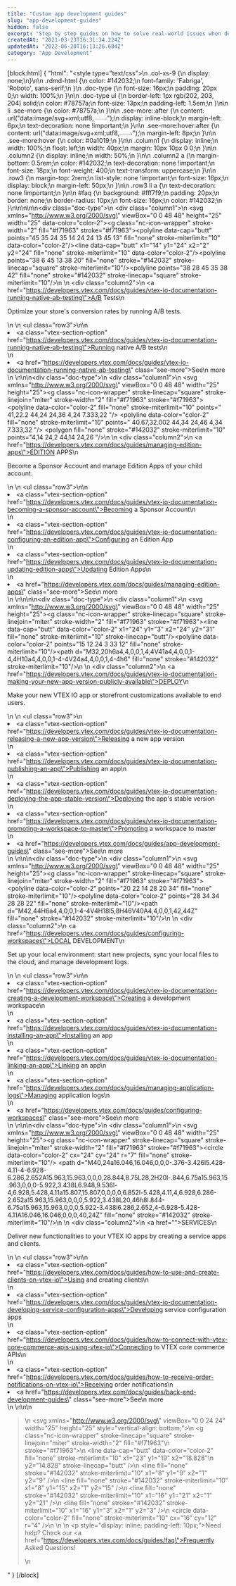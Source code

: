 ```yaml
---
title: "Custom app development guides"
slug: "app-development-guides"
hidden: false
excerpt: "Step by step guides on how to solve real-world issues when developing custom VTEX IO apps and back-end integrations."
createdAt: "2021-03-23T16:31:34.224Z"
updatedAt: "2022-06-20T16:13:26.684Z"
category: "App Development"
---
```

[block:html]
{
  "html": "<style type=\"text/css\">\n    .col-xs-9 {\n       display: none;\n}\n\n    .rdmd-html {\n        color: #142032;\n        font-family: 'Fabriga', 'Roboto', sans-serif;\n    }\n    .doc-type {\n        font-size: 16px;\n        padding: 20px 0;\n        width: 100%;\n    }\n\n    .doc-type ul {\n        border-left: 1px rgb(202, 203, 204) solid;\n        color: #78757a;\n        font-size: 13px;\n        padding-left: 1.5em;\n    }\n\n    li .see-more {\n        color: #78757a;\n    }\n\n    .see-more::after {\n        content: url(\"data:image/svg+xml;utf8,<svg xmlns='http://www.w3.org/2000/svg' width='30' height='14' viewBox='0 -8 59 14' fill='none'><path d='M0 7H57' stroke='rgb(120, 117, 122)'></path><path d='M49 1L57.5 7L49 13' stroke='rgb(120, 117, 122)'></path></svg>\");\n        display: inline-block;\n        margin-left: 6px;\n        text-decoration: none !important;\n    }\n\n    .see-more:hover:after {\n        content: url(\"data:image/svg+xml;utf8,<svg xmlns='http://www.w3.org/2000/svg' width='30' height='14' viewBox='0 -8 59 14' fill='none'><path d='M0 7H57' stroke='rgb(20, 32, 50)'></path><path d='M49 1L57.5 7L49 13' stroke='rgb(20, 32, 50)'></path></svg>\");\n        margin-left: 8px;\n    }\n\n    .see-more:hover {\n        color: #0a1019;\n    }\n\n    .column1 {\n        display: inline;\n        width: 100%;\n        float: left;\n        width: 40px;\n        margin: 10px 10px 0 0;\n    }\n\n    .column2 {\n        display: inline;\n        width: 50%;\n    }\n\n    .column2 a {\n        margin-bottom: 0.5rem;\n        color: #142032;\n        text-decoration: none !important;\n        font-size: 18px;\n        font-weight: 400;\n        text-transform: uppercase;\n    }\n\n    .row3 {\n        margin-top: 2rem;\n        list-style: none !important;\n        font-size: 16px;\n        display: block;\n        margin-left: 50px;\n    }\n\n    .row3 li a {\n        text-decoration: none !important;\n    }\n\n    #faq {\n        background: #fff7f9;\n        padding: 20px;\n        border: none;\n        border-radius: 10px;\n        font-size: 16px;\n        color: #142032;\n    }\n</style>\n\n\n\n<div class=\"doc-type\">\n    <div class=\"column1\">\n        <svg xmlns=\"http://www.w3.org/2000/svg\" viewBox=\"0 0 48 48\" height=\"25\" width=\"25\" data-color=\"color-2\"><title>separate</title><g class=\"nc-icon-wrapper\" stroke-width=\"2\" fill=\"#f71963\" stroke=\"#f71963\"><polyline data-cap=\"butt\" points=\"45 35 24 35 14 24 24 13 45 13\" fill=\"none\" stroke-miterlimit=\"10\" data-color=\"color-2\"/><line data-cap=\"butt\" x1=\"14\" y1=\"24\" x2=\"2\" y2=\"24\" fill=\"none\" stroke-miterlimit=\"10\" data-color=\"color-2\"/><polyline points=\"38 6 45 13 38 20\" fill=\"none\" stroke=\"#142032\" stroke-linecap=\"square\" stroke-miterlimit=\"10\"/><polyline points=\"38 28 45 35 38 42\" fill=\"none\" stroke=\"#142032\" stroke-linecap=\"square\" stroke-miterlimit=\"10\"/></g></svg>\n    </div>\n    <div class=\"column2\">\n        <a href=\"https://developers.vtex.com/docs/guides/vtex-io-documentation-running-native-ab-testing\">A/B Tests</a>\n        <p>Optimize your store's conversion rates by running A/B tests.</p>\n    </div>\n    <ul class=\"row3\">\n\n        <li><a class=\"vtex-section-option\" href=\"https://developers.vtex.com/docs/guides/vtex-io-documentation-running-native-ab-testing\">Running native A/B tests\n        </li>\n        <li><a href=\"https://developers.vtex.com/docs/guides/vtex-io-documentation-running-native-ab-testing\" class=\"see-more\">See\n                more</a></li>\n    </ul>\n</div>\n\n<div class=\"doc-type\">\n    <div class=\"column1\">\n        <svg xmlns=\"http://www.w3.org/2000/svg\" viewBox=\"0 0 48 48\" width=\"25\" height=\"25\"><title>stack</title><g class=\"nc-icon-wrapper\" stroke-linecap=\"square\" stroke-linejoin=\"miter\" stroke-width=\"2\" fill=\"#f71963\" stroke=\"#f71963\"><polyline data-color=\"color-2\" fill=\"none\" stroke-miterlimit=\"10\" points=\" 41,22.2 44,24 24,36 4,24 7.333,22 \"/> <polyline data-color=\"color-2\" fill=\"none\" stroke-miterlimit=\"10\" points=\" 40.67,32.002 44,34 24,46 4,34 7.333,32 \"/> <polygon fill=\"none\" stroke=\"#142032\" stroke-miterlimit=\"10\" points=\"4,14 24,2 44,14 24,26 \"/></g></svg>\n    </div>\n    <div class=\"column2\">\n        <a href=\"https://developers.vtex.com/docs/guides/managing-edition-apps\">EDITION APPS</a>\n        <p>Become a Sponsor Account and manage Edition Apps of your child account.</p>\n    </div>\n    <ul class=\"row3\">\n\n        <li><a class=\"vtex-section-option\" href=\"https://developers.vtex.com/docs/guides/vtex-io-documentation-becoming-a-sponsor-account\">Becoming a Sponsor Account\n        </li>\n        <li><a class=\"vtex-section-option\" href=\"https://developers.vtex.com/docs/guides/vtex-io-documentation-configuring-an-edition-app\">Configuring an Edition App</li>\n        <li><a class=\"vtex-section-option\" href=\"https://developers.vtex.com/docs/guides/vtex-io-documentation-updating-edition-apps\">Updating Edition Apps\n        </li>\n        <li><a href=\"https://developers.vtex.com/docs/guides/managing-edition-apps\" class=\"see-more\">See\n                more</a></li>\n    </ul>\n</div>\n\n\n<div class=\"doc-type\">\n    <div class=\"column1\">\n        <svg xmlns=\"http://www.w3.org/2000/svg\" viewBox=\"0 0 48 48\" width=\"25\" height=\"25\"><title>upload</title><g class=\"nc-icon-wrapper\" stroke-linecap=\"square\" stroke-linejoin=\"miter\" stroke-width=\"2\" fill=\"#f71963\" stroke=\"#f71963\"><line data-cap=\"butt\" data-color=\"color-2\" x1=\"24\" y1=\"3\" x2=\"24\" y2=\"31\" fill=\"none\" stroke-miterlimit=\"10\" stroke-linecap=\"butt\"/><polyline data-color=\"color-2\" points=\"15 12 24 3 33 12\" fill=\"none\" stroke-miterlimit=\"10\"/><path d=\"M32,20h6a4,4,0,0,1,4,4V41a4,4,0,0,1-4,4H10a4,4,0,0,1-4-4V24a4,4,0,0,1,4-4h6\" fill=\"none\" stroke=\"#142032\" stroke-miterlimit=\"10\"/></g></svg>\n    </div>\n    <div class=\"column2\">\n        <a href=\"https://developers.vtex.com/docs/guides/vtex-io-documentation-making-your-new-app-version-publicly-available\">DEPLOY</a>\n        <p>Make your new VTEX IO app or storefront customizations available to end users.</p>\n    </div>\n    <ul class=\"row3\">\n              <li><a class=\"vtex-section-option\" href=\"https://developers.vtex.com/docs/guides/vtex-io-documentation-releasing-a-new-app-version\">Releasing a new app version</li>\n        <li><a class=\"vtex-section-option\" href=\"https://developers.vtex.com/docs/guides/vtex-io-documentation-publishing-an-app\">Publishing an app\n        </li>\n          <li><a class=\"vtex-section-option\" href=\"https://developers.vtex.com/docs/guides/vtex-io-documentation-deploying-the-app-stable-version\">Deploying the app's stable version</li>\n                  <li><a class=\"vtex-section-option\" href=\"https://developers.vtex.com/docs/guides/vtex-io-documentation-promoting-a-workspace-to-master\">Promoting a workspace to master</li>\n        <li><a href=\"https://developers.vtex.com/docs/guides/app-development-guides\" class=\"see-more\">See\n                more</a></li>\n    </ul>\n</div>\n\n<div class=\"doc-type\">\n    <div class=\"column1\">\n        <svg xmlns=\"http://www.w3.org/2000/svg\" viewBox=\"0 0 48 48\" width=\"25\" height=\"25\"><title>folder dev</title><g class=\"nc-icon-wrapper\" stroke-linecap=\"square\" stroke-linejoin=\"miter\" stroke-width=\"2\" fill=\"#f71963\" stroke=\"#f71963\"><polyline data-color=\"color-2\" points=\"20 22 14 28 20 34\" fill=\"none\" stroke-miterlimit=\"10\"/><polyline data-color=\"color-2\" points=\"28 34 34 28 28 22\" fill=\"none\" stroke-miterlimit=\"10\"/><path d=\"M42,44H6a4,4,0,0,1-4-4V4H18l5,8H46V40A4,4,0,0,1,42,44Z\" fill=\"none\" stroke=\"#142032\" stroke-miterlimit=\"10\"/></g></svg>\n    </div>\n    <div class=\"column2\">\n        <a href=\"https://developers.vtex.com/docs/guides/configuring-workspaces\">LOCAL DEVELOPMENT</a>\n        <p>Set up your local environment: start new projects, sync your local files to the cloud, and manage development logs.</p>\n    </div>\n    <ul class=\"row3\">\n\n        <li><a class=\"vtex-section-option\" href=\"https://developers.vtex.com/docs/guides/vtex-io-documentation-creating-a-development-workspace\">Creating a development workspace\n        </li>\n        <li><a class=\"vtex-section-option\" href=\"https://developers.vtex.com/docs/guides/vtex-io-documentation-installing-an-app\">Installing an app</li>\n        <li><a class=\"vtex-section-option\" href=\"https://developers.vtex.com/docs/guides/vtex-io-documentation-linking-an-app\">Linking an app\n        </li>\n        <li><a class=\"vtex-section-option\" href=\"https://developers.vtex.com/docs/guides/managing-application-logs\">Managing application logs\n        </li>\n        <li><a href=\"https://developers.vtex.com/docs/guides/configuring-workspaces\" class=\"see-more\">See\n                more</a></li>\n    </ul>\n</div>\n\n<div class=\"doc-type\">\n    <div class=\"column1\">\n        <svg xmlns=\"http://www.w3.org/2000/svg\" viewBox=\"0 0 48 48\" width=\"25\" height=\"25\"><title>settings gear</title><g class=\"nc-icon-wrapper\" stroke-linecap=\"square\" stroke-linejoin=\"miter\" stroke-width=\"2\" fill=\"#f71963\" stroke=\"#f71963\"><circle data-color=\"color-2\" cx=\"24\" cy=\"24\" r=\"7\" fill=\"none\" stroke-miterlimit=\"10\"/> <path d=\"M40,24a16.046,16.046,0,0,0-.376-3.426l5.428-4.11-4-6.928-6.286,2.652A15.963,15.963,0,0,0,28.844,8.75L28,2H20l-.844,6.75a15.963,15.963,0,0,0-5.922,3.438L6.948,9.536l-4,6.928,5.428,4.11a15.807,15.807,0,0,0,0,6.852l-5.428,4.11,4,6.928,6.286-2.652a15.963,15.963,0,0,0,5.922,3.438L20,46h8l.844-6.75a15.963,15.963,0,0,0,5.922-3.438l6.286,2.652,4-6.928-5.428-4.11A16.046,16.046,0,0,0,40,24Z\" fill=\"none\" stroke=\"#142032\" stroke-miterlimit=\"10\"/></g></svg>\n    </div>\n    <div class=\"column2\">\n        <a href=\"\">SERVICES</a>\n        <p>Deliver new functionalities to your VTEX IO apps by creating a service apps and clients.</p>\n    </div>\n    <ul class=\"row3\">\n\n        <li><a class=\"vtex-section-option\" href=\"https://developers.vtex.com/docs/guides/how-to-use-and-create-clients-on-vtex-io\">Using and creating clients\n        </li>\n        <li><a class=\"vtex-section-option\" href=\"https://developers.vtex.com/docs/guides/vtex-io-documentation-developing-service-configuration-apps\">Developing service configuration apps</li>\n        <li><a class=\"vtex-section-option\" href=\"https://developers.vtex.com/docs/guides/how-to-connect-with-vtex-core-commerce-apis-using-vtex-io\">Connecting to VTEX core commerce APIs\n        </li>\n        <li><a class=\"vtex-section-option\" href=\"https://developers.vtex.com/docs/guides/how-to-receive-order-notifications-on-vtex-io\">Receiving order notifications\n        <li><a href=\"https://developers.vtex.com/docs/guides/back-end-development-guides\" class=\"see-more\">See\n                more</a></li>\n    </ul>\n</div>\n\n<blockquote id='faq'>\n    <svg xmlns=\"http://www.w3.org/2000/svg\" viewBox=\"0 0 24 24\" width=\"25\" height=\"25\" style=\"vertical-align: bottom;\">\n        <g class=\"nc-icon-wrapper\" stroke-linecap=\"square\" stroke-linejoin=\"miter\" stroke-width=\"2\" fill=\"#f71963\"\n            stroke=\"#f71963\">\n            <line data-cap=\"butt\" data-color=\"color-2\" fill=\"none\" stroke-miterlimit=\"10\" x1=\"23\" y1=\"19\" x2=\"18.828\"\n                y2=\"14.828\" stroke-linecap=\"butt\" />\n            <line fill=\"none\" stroke=\"#142032\" stroke-miterlimit=\"10\" x1=\"8\" y1=\"9\" x2=\"1\" y2=\"9\" />\n            <line fill=\"none\" stroke=\"#142032\" stroke-miterlimit=\"10\" x1=\"8\" y1=\"15\" x2=\"1\" y2=\"15\" />\n            <line fill=\"none\" stroke=\"#142032\" stroke-miterlimit=\"10\" x1=\"16\" y1=\"21\" x2=\"1\" y2=\"21\" />\n            <line fill=\"none\" stroke=\"#142032\" stroke-miterlimit=\"10\" x1=\"16\" y1=\"3\" x2=\"1\" y2=\"3\" />\n            <circle data-color=\"color-2\" fill=\"none\" stroke-miterlimit=\"10\" cx=\"16\" cy=\"12\" r=\"4\" />\n        </g>\n    </svg>\n    <p style=\"display: inline; padding-left: 10px;\">Need help? Check our <a href=\"https://developers.vtex.com/docs/guides/faq\">Frequently Asked Questions!</a></p>\n</blockquote>"
}
[/block]